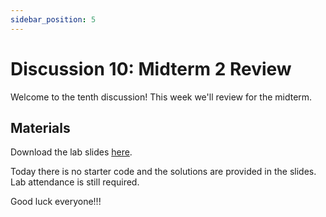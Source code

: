```yaml
---
sidebar_position: 5
---
```


# Discussion 10: Midterm 2 Review

Welcome to the tenth discussion! This week we'll review for the midterm.

## Materials

Download the lab slides [here](https://github.com/umass-compsci-220/public-materials/blob/main/discussion/Lab%2010%20-%20Solutions.pdf).

Today there is no starter code and the solutions are provided in the slides. Lab attendance is still required.

Good luck everyone!!!